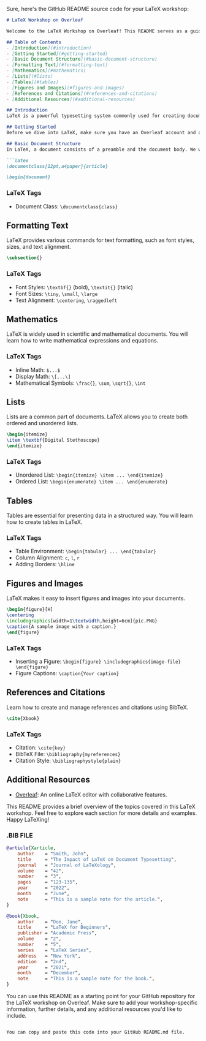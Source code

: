Sure, here's the GitHub README source code for your LaTeX workshop:

```markdown
# LaTeX Workshop on Overleaf

Welcome to the LaTeX Workshop on Overleaf! This README serves as a guide to the workshop, covering key topics and providing LaTeX code examples. If you're new to LaTeX or want to learn more, you're in the right place.

## Table of Contents
- [Introduction](#introduction)
- [Getting Started](#getting-started)
- [Basic Document Structure](#basic-document-structure)
- [Formatting Text](#formatting-text)
- [Mathematics](#mathematics)
- [Lists](#lists)
- [Tables](#tables)
- [Figures and Images](#figures-and-images)
- [References and Citations](#references-and-citations)
- [Additional Resources](#additional-resources)

## Introduction
LaTeX is a powerful typesetting system commonly used for creating documents with complex formatting. In this workshop, you will learn the basics of LaTeX, and we'll provide hands-on examples you can try on Overleaf.

## Getting Started
Before we dive into LaTeX, make sure you have an Overleaf account and access to a web browser. Overleaf is a user-friendly online LaTeX editor that allows collaborative editing.

## Basic Document Structure
In LaTeX, a document consists of a preamble and the document body. We will cover the basic structure of a LaTeX document.

```latex
\documentclass[12pt,a4paper]{article}

\begin{document}
```

### LaTeX Tags
- Document Class: `\documentclass{class}`

## Formatting Text
LaTeX provides various commands for text formatting, such as font styles, sizes, and text alignment.

```latex
\subsection{}
```

### LaTeX Tags
- Font Styles: `\textbf{}` (bold), `\textit{}` (italic)
- Font Sizes: `\tiny`, `\small`, `\large`
- Text Alignment: `\centering`, `\raggedleft`

## Mathematics
LaTeX is widely used in scientific and mathematical documents. You will learn how to write mathematical expressions and equations.

### LaTeX Tags
- Inline Math: `$...$`
- Display Math: `\[...\]`
- Mathematical Symbols: `\frac{}`, `\sum`, `\sqrt{}`, `\int`

## Lists
Lists are a common part of documents. LaTeX allows you to create both ordered and unordered lists.

```latex
\begin{itemize}
\item \textbf{Digital Stethoscope}
\end{itemize}
```

### LaTeX Tags
- Unordered List: `\begin{itemize} \item ... \end{itemize}`
- Ordered List: `\begin{enumerate} \item ... \end{enumerate}`

## Tables
Tables are essential for presenting data in a structured way. You will learn how to create tables in LaTeX.

### LaTeX Tags
- Table Environment: `\begin{tabular} ... \end{tabular}`
- Column Alignment: `c`, `l`, `r`
- Adding Borders: `\hline`

## Figures and Images
LaTeX makes it easy to insert figures and images into your documents.

```latex
\begin{figure}[H]
\centering
\includegraphics[width=1\textwidth,height=6cm]{pic.PNG}
\caption{A sample image with a caption.}
\end{figure}
```

### LaTeX Tags
- Inserting a Figure: `\begin{figure} \includegraphics{image-file} \end{figure}`
- Figure Captions: `\caption{Your caption}`

## References and Citations
Learn how to create and manage references and citations using BibTeX.

```latex
\cite{Xbook}
```

### LaTeX Tags
- Citation: `\cite{key}`
- BibTeX File: `\bibliography{myreferences}`
- Citation Style: `\bibliographystyle{plain}`

## Additional Resources
- [Overleaf](https://www.overleaf.com/): An online LaTeX editor with collaborative features.

This README provides a brief overview of the topics covered in this LaTeX workshop. Feel free to explore each section for more details and examples. Happy LaTeXing!

### .BIB FILE
```bibtex
@article{Xarticle,
    author    = "Smith, John",
    title     = "The Impact of LaTeX on Document Typesetting",
    journal   = "Journal of LaTeXology",
    volume    = "42",
    number    = "3",
    pages     = "123-135",
    year      = "2022",
    month     = "June",
    note      = "This is a sample note for the article.",
}

@book{Xbook,
    author    = "Doe, Jane",
    title     = "LaTeX for Beginners",
    publisher = "Academic Press",
    volume    = "2",
    number    = "5",
    series    = "LaTeX Series",
    address   = "New York",
    edition   = "2nd",
    year      = "2021",
    month     = "December",
    note      = "This is a sample note for the book.",
}
```

You can use this README as a starting point for your GitHub repository for the LaTeX workshop on Overleaf. Make sure to add your workshop-specific information, further details, and any additional resources you'd like to include.
```

You can copy and paste this code into your GitHub README.md file.

